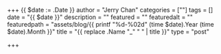 +++
{{ $date := .Date }}
author = "Jerry Chan"
categories = [""]
tags = []
date = "{{ $date }}"
description = ""
featured = ""
featuredalt = ""
featuredpath = "assets/blog/{{ printf "%d-%02d" (time $date).Year (time $date).Month }}"
title = "{{ replace .Name "_" " " | title }}"
type = "post"

+++
